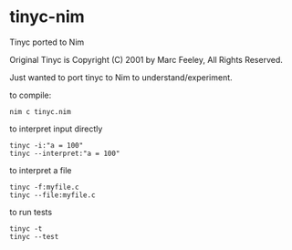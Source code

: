 # tinyc-nim
Tinyc ported to Nim

Original Tinyc is  Copyright (C) 2001 by Marc Feeley, All Rights Reserved.

Just wanted to port tinyc to Nim to understand/experiment.

to compile:
```
nim c tinyc.nim
```

to interpret input directly
```
tinyc -i:"a = 100"
tinyc --interpret:"a = 100"
```

to interpret a file
```
tinyc -f:myfile.c
tinyc --file:myfile.c
```

to run tests
```
tinyc -t
tinyc --test
```

